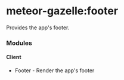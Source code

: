 # meteor-gazelle:footer

Provides the app's footer.

### Modules

#### Client
* Footer - Render the app's footer
